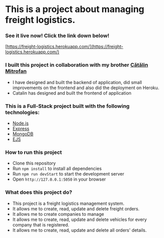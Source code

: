 # This is a project about managing freight logistics.

### See it live now! Click the link down below!

[https://freight-logistics.herokuapp.com/](https://freight-logistics.herokuapp.com/)


### I built this project in collaboration with my brother [Cătălin Mitrofan](https://github.com/Mitrogun)

- I have designed and built the backend of application, did small improvements on the frontend and also did the deployment on Heroku.
- Catalin has designed and built the frontend of application


### This is a Full-Stack project built with the following technologies:

- [Node.js](https://nodejs.org/en/)
- [Express](https://expressjs.com/)
- [MongoDB](https://www.mongodb.com/)
- [EJS](https://ejs.co/)

### How to run this project

- Clone this repository
- Run `npm install` to install all dependencies
- Run `npm run devStart` to start the development server
- Open `http://127.0.0.1:5050` in your browser

### What does this project do?

- This project is a freight logistics management system.
- It allows me to create, read, update and delete freight orders.
- It allows me to create companies to manage
- It allows me to create, read, update and delete vehicles for every company that is registered.
- It allows me to create, read, update and delete all orders' details.
